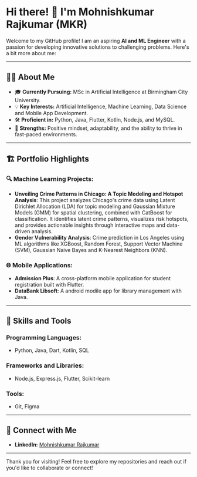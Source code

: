 # Hi there! 👋 I'm Mohnishkumar Rajkumar (MKR)

Welcome to my GitHub profile! I am an aspiring **AI and ML Engineer** with a passion for developing innovative solutions to challenging problems. Here's a bit more about me:

---

## 👨‍💻 About Me
- 🎓 **Currently Pursuing:** MSc in Artificial Intelligence at Birmingham City University.
- 💡 **Key Interests:** Artificial Intelligence, Machine Learning, Data Science and Mobile App Development.
- 🛠️ **Proficient in:** Python, Java, Flutter, Kotlin, Node.js, and MySQL.
- 🎯 **Strengths:** Positive mindset, adaptability, and the ability to thrive in fast-paced environments.

---

## 🏗️ Portfolio Highlights
### 🔍 Machine Learning Projects:
- **Unveiling Crime Patterns in Chicago: A Topic Modeling and Hotspot Analysis**: This project analyzes Chicago's crime data using Latent Dirichlet Allocation (LDA) for topic modeling and Gaussian Mixture Models (GMM) for spatial clustering, combined with CatBoost for classification. It identifies latent crime patterns, visualizes risk hotspots, and provides actionable insights through interactive maps and data-driven analysis.
- **Gender Vulnerability Analysis**: Crime prediction in Los Angeles using ML algorithms like XGBoost, Random Forest, Support Vector Machine (SVM), Gaussian Naive Bayes and K-Nearest Neighbors (KNN).

### 🌐 Mobile Applications:
- **Admission Plus**: A cross-platform mobile application for student registration built with Flutter.
- **DataBank Libsoft**: A android modile app for library management with Java.
---

## 🧠 Skills and Tools
### Programming Languages:
- Python, Java, Dart, Kotlin, SQL

### Frameworks and Libraries:
- Node.js, Express.js, Flutter, Scikit-learn

### Tools:
- Git, Figma
---

## 🤝 Connect with Me
- **LinkedIn:** [Mohnishkumar Rajkumar](https://www.linkedin.com/in/mohnish-kumar/)
---

Thank you for visiting! Feel free to explore my repositories and reach out if you'd like to collaborate or connect!
